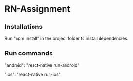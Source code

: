 # RN-Assignment

## Installations

 Run "npm install" in the project folder to install dependencies.

## Run commands

 "android": "react-native run-android"
 
 "ios": "react-native run-ios"
 